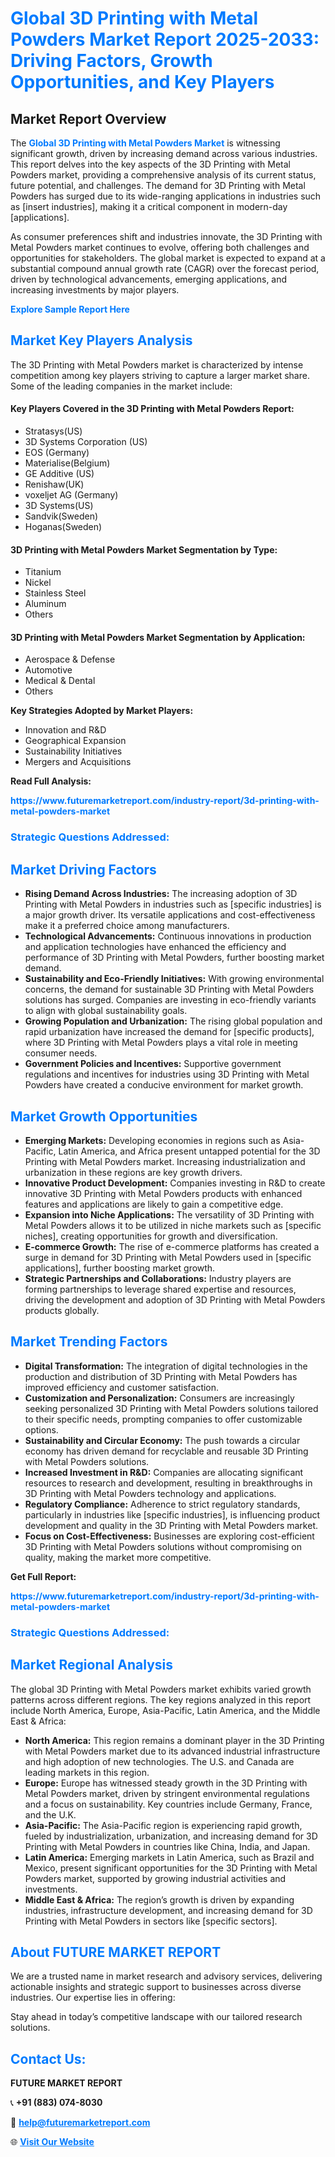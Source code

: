 <h1 style="color: #007BFF;">Global 3D Printing with Metal Powders Market Report 2025-2033: Driving Factors, Growth Opportunities, and Key Players</h1>

<section id="overview">
<h2>Market Report Overview</h2>
<p>The <a href="https://www.futuremarketreport.com/industry-report/3d-printing-with-metal-powders-market" style="color: #007BFF; text-decoration: none;"><strong>Global 3D Printing with Metal Powders Market</strong></a> is witnessing significant growth, driven by increasing demand across various industries. This report delves into the key aspects of the 3D Printing with Metal Powders market, providing a comprehensive analysis of its current status, future potential, and challenges. The demand for 3D Printing with Metal Powders has surged due to its wide-ranging applications in industries such as [insert industries], making it a critical component in modern-day [applications].</p>
<p>As consumer preferences shift and industries innovate, the 3D Printing with Metal Powders market continues to evolve, offering both challenges and opportunities for stakeholders. The global market is expected to expand at a substantial compound annual growth rate (CAGR) over the forecast period, driven by technological advancements, emerging applications, and increasing investments by major players.</p>
</section>

<section id="overview">
<p><a href="https://www.futuremarketreport.com/request-sample/reportId=32257" style="color: #007BFF; text-decoration: none;"><strong>Explore Sample Report Here</strong></a></p>
</section>

<section id="key-players">
<h2 style="color: #007BFF;">Market Key Players Analysis</h2>
<p>The 3D Printing with Metal Powders market is characterized by intense competition among key players striving to capture a larger market share. Some of the leading companies in the market include:</p>
<h4>Key Players Covered in the 3D Printing with Metal Powders Report:</h4>
<ul><li>Stratasys(US)</li><li>3D Systems Corporation (US)</li><li>EOS (Germany)</li><li>Materialise(Belgium)</li><li>GE Additive (US)</li><li>Renishaw(UK)</li><li>voxeljet AG (Germany)</li><li>3D Systems(US)</li><li>Sandvik(Sweden)</li><li>Hoganas(Sweden)</li></ul>
<h4>3D Printing with Metal Powders Market Segmentation by Type:</h4>
<ul><li>Titanium</li><li>Nickel</li><li>Stainless Steel</li><li>Aluminum</li><li>Others</li></ul>

<h4>3D Printing with Metal Powders Market Segmentation by Application:</h4>
<ul><li>Aerospace &amp; Defense</li><li>Automotive</li><li>Medical &amp; Dental</li><li>Others</li></ul>
<p><strong>Key Strategies Adopted by Market Players:</strong></p>
<ul>
<li>Innovation and R&D</li>
<li>Geographical Expansion</li>
<li>Sustainability Initiatives</li>
<li>Mergers and Acquisitions</li>
</ul>
</section>

<section>
<p><strong>Read Full Analysis: </strong></p><a href="https://www.futuremarketreport.com/industry-report/3d-printing-with-metal-powders-market" style="color: #007BFF; text-decoration: none;"><strong>https://www.futuremarketreport.com/industry-report/3d-printing-with-metal-powders-market</strong></a>
<h3 style="color: #007BFF;">Strategic Questions Addressed:</h3>
</section>

<section id="driving-factors">
<h2 style="color: #007BFF;">Market Driving Factors</h2>
<ul>
<li><strong>Rising Demand Across Industries:</strong> The increasing adoption of 3D Printing with Metal Powders in industries such as [specific industries] is a major growth driver. Its versatile applications and cost-effectiveness make it a preferred choice among manufacturers.</li>
<li><strong>Technological Advancements:</strong> Continuous innovations in production and application technologies have enhanced the efficiency and performance of 3D Printing with Metal Powders, further boosting market demand.</li>
<li><strong>Sustainability and Eco-Friendly Initiatives:</strong> With growing environmental concerns, the demand for sustainable 3D Printing with Metal Powders solutions has surged. Companies are investing in eco-friendly variants to align with global sustainability goals.</li>
<li><strong>Growing Population and Urbanization:</strong> The rising global population and rapid urbanization have increased the demand for [specific products], where 3D Printing with Metal Powders plays a vital role in meeting consumer needs.</li>
<li><strong>Government Policies and Incentives:</strong> Supportive government regulations and incentives for industries using 3D Printing with Metal Powders have created a conducive environment for market growth.</li>
</ul>
</section>

<section id="growth-opportunities">
<h2 style="color: #007BFF;">Market Growth Opportunities</h2>
<ul>
<li><strong>Emerging Markets:</strong> Developing economies in regions such as Asia-Pacific, Latin America, and Africa present untapped potential for the 3D Printing with Metal Powders market. Increasing industrialization and urbanization in these regions are key growth drivers.</li>
<li><strong>Innovative Product Development:</strong> Companies investing in R&D to create innovative 3D Printing with Metal Powders products with enhanced features and applications are likely to gain a competitive edge.</li>
<li><strong>Expansion into Niche Applications:</strong> The versatility of 3D Printing with Metal Powders allows it to be utilized in niche markets such as [specific niches], creating opportunities for growth and diversification.</li>
<li><strong>E-commerce Growth:</strong> The rise of e-commerce platforms has created a surge in demand for 3D Printing with Metal Powders used in [specific applications], further boosting market growth.</li>
<li><strong>Strategic Partnerships and Collaborations:</strong> Industry players are forming partnerships to leverage shared expertise and resources, driving the development and adoption of 3D Printing with Metal Powders products globally.</li>
</ul>
</section>

<section id="trending-factors">
<h2 style="color: #007BFF;">Market Trending Factors</h2>
<ul>
<li><strong>Digital Transformation:</strong> The integration of digital technologies in the production and distribution of 3D Printing with Metal Powders has improved efficiency and customer satisfaction.</li>
<li><strong>Customization and Personalization:</strong> Consumers are increasingly seeking personalized 3D Printing with Metal Powders solutions tailored to their specific needs, prompting companies to offer customizable options.</li>
<li><strong>Sustainability and Circular Economy:</strong> The push towards a circular economy has driven demand for recyclable and reusable 3D Printing with Metal Powders solutions.</li>
<li><strong>Increased Investment in R&D:</strong> Companies are allocating significant resources to research and development, resulting in breakthroughs in 3D Printing with Metal Powders technology and applications.</li>
<li><strong>Regulatory Compliance:</strong> Adherence to strict regulatory standards, particularly in industries like [specific industries], is influencing product development and quality in the 3D Printing with Metal Powders market.</li>
<li><strong>Focus on Cost-Effectiveness:</strong> Businesses are exploring cost-efficient 3D Printing with Metal Powders solutions without compromising on quality, making the market more competitive.</li>
</ul>
</section>

<section>
<p><strong>Get Full Report: </strong></p><a href="https://www.futuremarketreport.com/industry-report/3d-printing-with-metal-powders-market" style="color: #007BFF; text-decoration: none;"><strong>https://www.futuremarketreport.com/industry-report/3d-printing-with-metal-powders-market</strong></a>
<h3 style="color: #007BFF;">Strategic Questions Addressed:</h3>
</section>


<section id="regional-analysis">
<h2 style="color: #007BFF;">Market Regional Analysis</h2>
<p>The global 3D Printing with Metal Powders market exhibits varied growth patterns across different regions. The key regions analyzed in this report include North America, Europe, Asia-Pacific, Latin America, and the Middle East & Africa:</p>
<ul>
<li><strong>North America:</strong> This region remains a dominant player in the 3D Printing with Metal Powders market due to its advanced industrial infrastructure and high adoption of new technologies. The U.S. and Canada are leading markets in this region.</li>
<li><strong>Europe:</strong> Europe has witnessed steady growth in the 3D Printing with Metal Powders market, driven by stringent environmental regulations and a focus on sustainability. Key countries include Germany, France, and the U.K.</li>
<li><strong>Asia-Pacific:</strong> The Asia-Pacific region is experiencing rapid growth, fueled by industrialization, urbanization, and increasing demand for 3D Printing with Metal Powders in countries like China, India, and Japan.</li>
<li><strong>Latin America:</strong> Emerging markets in Latin America, such as Brazil and Mexico, present significant opportunities for the 3D Printing with Metal Powders market, supported by growing industrial activities and investments.</li>
<li><strong>Middle East & Africa:</strong> The region’s growth is driven by expanding industries, infrastructure development, and increasing demand for 3D Printing with Metal Powders in sectors like [specific sectors].</li>
</ul>
</section>

<footer>
<h2 style="color: #007BFF;">About FUTURE MARKET REPORT</h2>
<p>We are a trusted name in market research and advisory services, delivering actionable insights and strategic support to businesses across diverse industries. Our expertise lies in offering:</p>

<p>Stay ahead in today’s competitive landscape with our tailored research solutions.</p>

<h2 style="color: #007BFF;">Contact Us:</h2>
<p><strong>FUTURE MARKET REPORT</strong></p>
<p>📞 <strong>+91 (883) 074-8030</strong></p>
<p>📧 <strong><a href="mailto:help@futuremarketreport.com" style="color: #007BFF;">help@futuremarketreport.com</a></strong></p>
<p>🌐 <strong><a href="https://www.futuremarketreport.com/" style="color: #007BFF;">Visit Our Website</a></strong></p>
</footer>